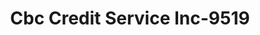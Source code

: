 ---
f_zip-code: 48858
f_state-code: MI
title: Cbc Credit Service Inc-9519
f_phone: 989-773-3952
f_city-only: Mount Pleasant
f_address: 215 South Main Street Mount Pleasant
f_location-unique-id: '9519'
slug: cbc-credit-service-inc-9519
updated-on: '2024-05-30T13:46:58.046Z'
created-on: '2024-05-30T13:36:59.803Z'
published-on: '2024-05-30T13:54:32.469Z'
f_city-state: cms/city/mount-pleasant-mi.md
f_company: cms/company/cbc-credit-service-inc.md
f_state: cms/state/michigan.md
layout: '[payday-loan].html'
tags: payday-loan
---